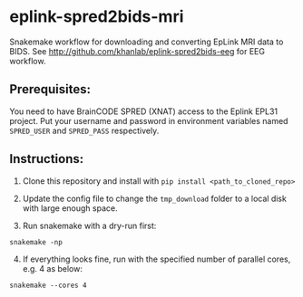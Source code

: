 # eplink-spred2bids-mri
Snakemake workflow for downloading and converting EpLink MRI data to BIDS. See http://github.com/khanlab/eplink-spred2bids-eeg for EEG workflow.

## Prerequisites:

You need to have BrainCODE SPRED (XNAT) access to the Eplink EPL31 project. 
Put your username and password in environment variables named `SPRED_USER` and `SPRED_PASS` respectively.

## Instructions:

1. Clone this repository and install with `pip install <path_to_cloned_repo>`

2. Update the config file to change the `tmp_download` folder to a local disk with large enough space. 

3. Run snakemake with a dry-run first:
```
snakemake -np
```

4. If everything looks fine, run with the specified number of parallel cores, e.g. 4 as below:
```
snakemake --cores 4
```

 


